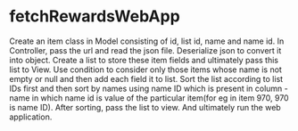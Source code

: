 # fetchRewardsWebApp

Create an item class in Model consisting of id, list id, name and name id. In Controller, pass the url and read the json file. Deserialize json to convert it into object. Create a list to store these item fields and ultimately pass this list to View.  Use condition to consider only those items whose name is not empty or null and then add each field it to list. Sort the list according to list IDs first and then sort by names using name ID which is present in column - name in which name id is value of the particular item(for eg in item 970, 970 is name ID). After sorting, pass the list to view. And ultimately run the web application.
